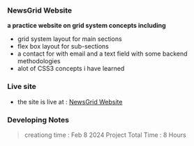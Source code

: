 ### NewsGrid Website 

**a practice website on grid system concepts including**
- grid system layout for main sections
- flex box layout for sub-sections
- a contact for with email and a text field with some backend methodologies
- alot of CSS3 concepts i have learned

### Live site
- the site is live at : [NewsGrid Website](https://news-grid-system.netlify.app/)


### Developing Notes
> creationg time : Feb 8 2024
> Project Total Time : 8 Hours 
